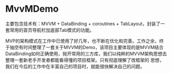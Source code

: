 # MvvMDemo
主要包含技术有：MVVM + DataBinding + coroutines + TabLayout，封装了一套常用的首页导航栏加底部Tab模式的功能。


MVP的架构模式在工作中已使用了好几年，也不断在优化和完善。工作之余，终于抽空有时间整理了一套关于MVVM的Demo，该项目主要体现的是MVVM结合
DataBinding如何正确使用，抛开常用的三方库，我们以纯粹的MVVM架构思想去整理一套新老手开发者都能看得懂的项目框架。只有彻底理解了改框架的
思想，我们在今后的工作中在丰富自己的项目时，就能很快解决自己的问题。
